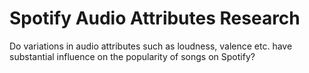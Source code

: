 # Spotify Audio Attributes Research
Do variations in audio attributes such as loudness, valence etc. have substantial influence on the popularity of songs on Spotify?
